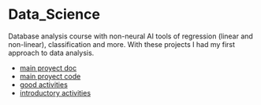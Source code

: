 # Data_Science

Database analysis course with non-neural AI tools of regression (linear and non-linear), classification and more.
With these projects I had my first approach to data analysis.

- [main proyect doc](./data%20science%20fundations%202/Proyect%20Biodiversity%20in%20National%20Parks/Reporte%20Proyecto%20Biodiversity%20in%20National%20Parks.docx)
- [main proyect code](./data%20science%20fundations%202/Proyect%20Biodiversity%20in%20National%20Parks/.ipynb_checkpoints/biodiversity-checkpoint.ipynb)
- [good activities](./data%20science%20fundations%202/)
- [introductory activities](./data%20science%20fundations%201/)
